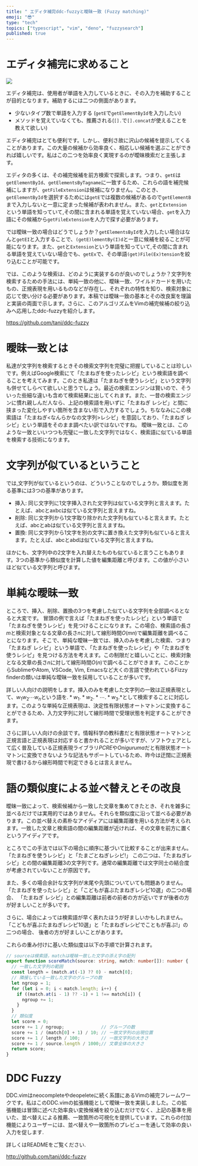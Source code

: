 ```yaml
---
title: " エディタ補完ddc-fuzzyと曖昧一致 (Fuzzy matching)"
emoji: "😎"
type: "tech"
topics: ["typescript", "vim", "deno", "fuzzysearch"]
published: true
---
```


# エディタ補完に求めること

![](https://storage.googleapis.com/zenn-user-upload/9b8f9ce2a194c31ec06d332a.gif)

エディタ補完は、使用者が単語を入力しているときに、その入力を補助することが目的となります。補助するには二つの側面があります。

- 少ないタイプ数で単語を入力する (`getE`で`getElementById`を入力したい)
- メソッドを覚えていなくても、推薦される(`[].`で`[].concat`が使えることを教えて欲しい)

エディタ補完はとても便利です。しかし、便利さ故に沢山の候補を提示してくることがあります。この大量の候補から効率良く、相応しい候補を選ぶことができれば嬉しいです。私はこの二つを効率良く実現するのが曖昧検索だと主張します。

エディタの多くは、その補完候補を前方検索で探索します。つまり、`getE`は`getElementById`、`getElementsByTagname`に一致するため、これらの語を補完候補にしますが、`getFileExtension`は候補になりません。このとき、`getElementById`を選択するためには`getE`では複数の候補があるので`getElementB`まで入力しないと一意に定まった候補が表われません。また、`get`と`Extension`という単語を知っていて,その間に含まれる単語を覚えていない場合、`get`を入力語にその候補から`getFileExtension`を人力で探す必要があります。

では曖昧一致の場合はどうでしょうか？`getElementsById`を入力したい場合はなんと`getEI`と入力することで、`(getE)lementBy(I)d`と一意に候補を絞ることが可能になります。また、`get`と`Extension`という単語を知っていて,その間に含まれる単語を覚えていない場合でも、`getEx`で、その単語`(get)File(Ex)tension`を絞り込むことが可能です。

では、このような検索は、どのように実装するのが良いのでしょうか？文字列を検索するための手法には、単純一致の他に、曖昧一致、ワイルドカードを用いたもの、正規表現を用いるものなどが存在し、それぞれの特性を知り、検索対象に応じて使い分ける必要があります。本稿では曖昧一致の基本とその改良案を理論と実装の両面で示します。さらに、このアルゴリズムをVimの補完候補の絞り込みへ応用したddc-fuzzyを紹介します。

https://github.com/tani/ddc-fuzzy

# 曖昧一致とは

私達が文字列を検索するときその検索文字列を完璧に把握していることは珍しいです。例えばGoogle検索にて「たまねぎを使ったレシピ」という検索語を調べることを考えてみます。このとき私達は「たまねぎを使うレシピ」という文字列も併せてしらべて欲しいと思うでしょう。最近の検索エンジンは賢いので、そういった些細な違いも含めて検索結果に出してくれます。また、一昔の検索エンジンに慣れ親しんだ人なら、上記の検索語を用いずに「たまねぎ レシピ」と間に挟まった変化しやすい箇所を含まない形で入力するでしょう。ちななみにこの検索語は「たまねぎ<なんらかなの文字列>レシピ」を意図しており、「たまねぎ レシピ」という単語をそのまま調べたい訳ではないですね。
曖昧一致とは、このような一致といいつつも完璧に一致した文字列ではなく、検索語に似ている単語を検索する技術になります。

# 文字列が似ているということ

では,文字列が似ているというのは、どういうことなのでしょうか。類似度を測る基準には3つの基準があります。

- 挿入: 同じ文字列に1文字挿入された文字列は似ている文字列と言えます。たとえば、abcとaxbcは似ている文字列と言えますね。
- 削除: 同じ文字列から1文字取り除かれた文字列も似ていると言えます。たとえば、abcとabは似ている文字列と言えますね。
- 置換: 同じ文字列から1文字を別の文字に置き換えた文字列も似ていると言えます。たとえば、abcとabdは似ている文字列と言えますね。

ほかにも、文字列中の2文字を入れ替えたものも似ていると言うこともあります。3つの基準から類似度を計算した値を編集距離と呼びます。この値が小さいほど似ている文字列と呼びます。

# 単純な曖昧一致

ところで、挿入、削除、置換の3つを考慮した似ている文字列を全部調べるとなると大変です。
冒頭の例で言えば「たまねぎを使ったレシピ」という単語で「たまねぎを使うレシピ」を見つけることになります。この場合、検索語の長さ$m$と検索対象となる文章の長さ$n$に対して線形時間$O(mn)$で編集距離を調べることになります。そこで、単純な曖昧一致では、挿入のみを考慮した検索、つまり「たまねぎ レシピ」という単語で、「たまねぎを使ったレシピ」や「たまねぎを使うレシピ」を見つける方法を考えます。この制限だと嬉しいことに、検索対象となる文章の長さ$n$に対して線形時間$O(n)$で調べることができます。このことからSublimeやAtom, VSCode, Vim, Emacsなど大くの言語で使われているFizzy finderの類いは単純な曖昧一致を採用していることが多いです。

詳しい人向けの説明をします。挿入のみを考慮した文字列の一致は正規表現として、$w_1w_2\cdots w_n$という語を$.* w_1 .* w_2 .* \cdots .* w_3 .*$として検索することに対応します。このような単純な正規表現は、決定性有限状態オートマトンに変換することができるため、入力文字列に対して線形時間で受理状態を判定することができます。

さらに詳しい人向けの余談です。情報科学の教科書だと有限状態オートマトンと正規言語と正規表現は対応すると書かれることが多いですが、ソフトウェアとして広く普及している正規表現ライブラリ$PCRE$や$Oniguruma$だと有限状態オートマトンに変換できないような記法もサポートしているため、昨今は迂闊に正規表現で書けるから線形時間で判定できるとは言えません。

# 語の類似度による並べ替えとその改良

曖昧一致によって、検索候補から一致した文章を集めてきたとき、それを雑多に並べるだけでは実用的ではありません。それらを類似度に沿って並べる必要があります。この並べ替えの素朴なアイディアには編集距離を用いる方法が考えられます。一致した文章と検索語の間の編集距離が近ければ、その文章を前方に置くというアイディアです。

ところでこの手法では以下の場合に順序に基づいて比較することが出来ません。
「たまねぎを使うレシピ」と「たまごとねぎレシピ!」
この二つは、「たまねぎレシピ」との間の編集距離3の文字列です。通常の編集距離では文字同士の結合度が考慮されていないことが原因です。

また、多くの場合余計な文字列が末尾や先頭についていても問題ありません。
「たまねぎを使ったレシピ」と「こどもが喜ぶたまねぎレシピ10選」の二つの場合、
「たまねぎ レシピ」との編集距離は前者の前者の方が近いですが後者の方が好ましいことが多いです。

さらに、場合によっては検索語が早く表れたほうが好ましいかもしれません。
「こどもが喜ぶたまねぎレシピ10選」と「たまねぎレシピでこともが喜ぶ!」の二つの場合、
後者の方が好ましいことがあります。

これらの重み付けに基いた類似度は以下の手順で計算されます。

```ts
// sourceは検索語，matchは曖昧一致した文字の添え字の配列
export function scoreMatch(source: string, match: number[]): number {
  // 一致した文字列の範囲
  const length = (match.at(-1) ?? 0) - match[0];
  // 隣接している一致した文字のグループの数
  let ngroup = 1;
  for (let i = 0; i < match.length; i++) {
    if ((match.at(i - 1) ?? -1) + 1 !== match[i]) {
      ngroup += 1;
    }
  }
  // 類似度
  let score = 0;
  score += 1 / ngroup;              // グループの数
  score += 1 / (match[0] + 1) / 10; // 一致文字列の出現位置
  score += 1 / length / 100;        // 一致文字列の大きさ
  score += 1 / source.length / 1000;// 文章全体の大きさ 
  return score;
}
```

# DDC Fuzzy

DDC.vimはneocompleteやdeopeleteに続く系譜にあるVimの補完フレームワークです。私はこのDDC.vimの拡張機能として曖昧一致を実装しました。この拡張機能は冒頭に述べた効率良い変換候補を絞り込むだけでなく、上記の基準を用いた、並べ替えによる推薦、一致箇所の可視化を提供しています。これらの付加機能によりユーザーには、並べ替えや一致箇所のプレビューを通して効率の良い入力を促します.

詳しくはREADMEをご覧ください.

http://github.com/tani/ddc-fuzzy